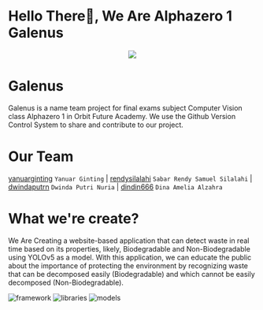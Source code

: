 # Hello There👋, We Are Alphazero 1 Galenus

<p align="center">
  <a href="https://tenor.com/">
    <img src="https://tenor.com/view/welcome-happy-gif-19127207.gif"/>
  </a>
</p>

# Galenus
Galenus is a name team project for final exams subject Computer Vision class Alphazero 1 in Orbit Future Academy. We use the Github Version Control System to share and contribute to our project.

# Our Team
[yanuarginting](https://github.com/yanuarginting/) `Yanuar Ginting` | [rendysilalahi](https://github.com/rendysilalahi) `Sabar Rendy Samuel Silalahi` | [dwindaputrn](https://github.com/dwindaputrn) `Dwinda Putri Nuria` | [dindin666](https://github.com/dindin666) `Dina Amelia Alzahra`

# What we're create?
We Are Creating a website-based application that can detect waste in real time based on its properties, likely, Biodegradable and Non-Biodegradable using YOLOv5 as a model. With this application, we can educate the public about the importance of protecting the environment by recognizing waste that can be decomposed easily (Biodegradable) and which cannot be easily decomposed (Non-Biodegradable).

![framework](https://img.shields.io/badge/framework-flask-red)
![libraries](https://img.shields.io/badge/libraries-opencv-green)
![models](https://img.shields.io/badge/models-yolov5-yellow)


